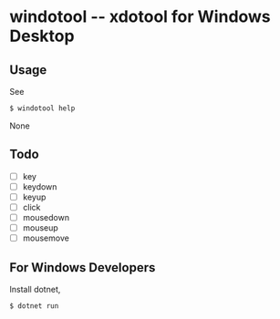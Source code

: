 # windotool -- xdotool for Windows Desktop

## Usage

See

```bash
$ windotool help
```

None

## Todo

- [ ] key
- [ ] keydown
- [ ] keyup
- [ ] click
- [ ] mousedown
- [ ] mouseup
- [ ] mousemove

## For Windows Developers

Install dotnet,

```bash
$ dotnet run
```
